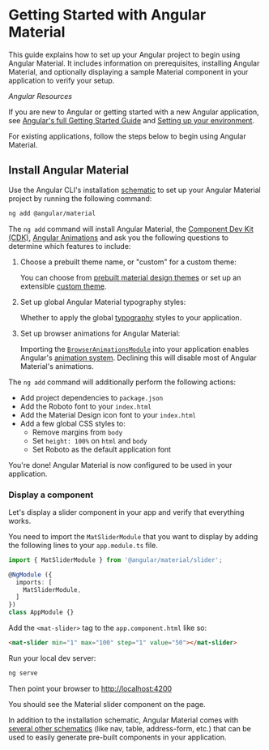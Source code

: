 # Getting Started with Angular Material

This guide explains how to set up your Angular project to begin using Angular Material. It includes
information on prerequisites, installing Angular Material, and optionally displaying a sample
Material component in your application to verify your setup.

*Angular Resources*

If you are new to Angular or getting started with a new Angular application, see
[Angular's full Getting Started Guide](https://angular.io/start) and
[Setting up your environment](https://angular.io/guide/setup-local).

For existing applications, follow the steps below to begin using Angular Material.

## Install Angular Material

Use the Angular CLI's installation [schematic](https://material.angular.io/guide/schematics) to set
up your Angular Material project by running the following command:

```bash
ng add @angular/material
```

The `ng add` command will install Angular Material, the
[Component Dev Kit (CDK)](https://material.angular.io/cdk/categories),
[Angular Animations](https://angular.io/guide/animations) and ask you the following questions to
determine which features to include:

1. Choose a prebuilt theme name, or "custom" for a custom theme:

   You can choose from [prebuilt material design themes](https://material.angular.io/guide/theming#using-a-pre-built-theme) or set up an extensible [custom theme](https://material.angular.io/guide/theming#defining-a-theme).

2. Set up global Angular Material typography styles:

   Whether to apply the global [typography](https://material.angular.io/guide/typography) styles to your application.

3. Set up browser animations for Angular Material:

   Importing the [`BrowserAnimationsModule`](https://angular.io/api/platform-browser/animations/BrowserAnimationsModule) into your application enables Angular's [animation system](https://angular.io/guide/animations). Declining this will disable most of Angular Material's animations.

The `ng add` command will additionally perform the following actions:

* Add project dependencies to `package.json`
* Add the Roboto font to your `index.html`
* Add the Material Design icon font to your `index.html`
* Add a few global CSS styles to:
  * Remove margins from `body`
  * Set `height: 100%` on `html` and `body`
  * Set Roboto as the default application font

You're done! Angular Material is now configured to be used in your application.


### Display a component

Let's display a slider component in your app and verify that everything works.

You need to import the `MatSliderModule` that you want to display by adding the following lines to
your `app.module.ts` file.

```ts
import { MatSliderModule } from '@angular/material/slider';

@NgModule ({
  imports: [
    MatSliderModule,
  ]
})
class AppModule {}
```

Add the `<mat-slider>` tag to the `app.component.html` like so:

```html
<mat-slider min="1" max="100" step="1" value="50"></mat-slider>
```

Run your local dev server:

```bash
ng serve
```

Then point your browser to [http://localhost:4200](http://localhost:4200)

You should see the Material slider component on the page.

In addition to the installation schematic, Angular Material comes with
[several other schematics](https://material.angular.io/guide/schematics) (like nav, table,
address-form, etc.) that can be used to easily generate pre-built components in your application.
